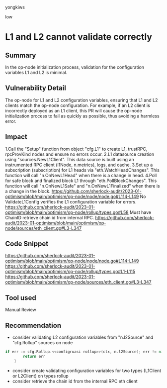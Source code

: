 yongkiws

low

# L1 and L2 cannot validate correctly

## Summary
In the op-node initialization process, validation for the configuration variables L1 and L2 is minimal.

## Vulnerability Detail
The op-node for L1 and L2 configuration variables, ensuring that L1 and L2 clients match the op-node configuration. For example, if an L2 client is incorrectly deployed as an L1 client, this PR will cause the op-node initialization process to fail as quickly as possible, thus avoiding a harmless error.

## Impact
1.Call the "Setup" function from object "cfg.L1" to create L1, trustRPC, rpcProvKind nodes and ensure no errors occur.
2.L1 datasource creation using "sources.NewL1Client". This data source is built using an instrumented RPC client (l1Node, n.metrics), logs, and cache.
3.Set up a subscription (subscription) for L1 heads via "eth.WatchHeadChanges". This function will call "n.OnNewL1Head" when there is a change in head.
4.Poll for safe block and finalized block L1 through "eth.PollBlockChanges". This function will call "n.OnNewL1Safe" and "n.OnNewL1Finalized" when there is a change in the block.
https://github.com/sherlock-audit/2023-01-optimism/blob/main/optimism/op-node/node/node.go#L114-L149
No ValidateL1Config verifies the L1 configuration variable for errors.
https://github.com/sherlock-audit/2023-01-optimism/blob/main/optimism/op-node/rollup/types.go#L58
Must have ChainID retrieve chain id from internal RPC.
https://github.com/sherlock-audit/2023-01-optimism/blob/main/optimism/op-node/sources/eth_client.go#L3-L347
## Code Snippet
https://github.com/sherlock-audit/2023-01-optimism/blob/main/optimism/op-node/node/node.go#L114-L149
https://github.com/sherlock-audit/2023-01-optimism/blob/main/optimism/op-node/rollup/types.go#L1-L115
https://github.com/sherlock-audit/2023-01-optimism/blob/main/optimism/op-node/sources/eth_client.go#L3-L347

## Tool used

Manual Review

## Recommendation
- consider validating L2 configuration variables from "n.l2Source" and "cfg.Rollup" sources on node 
``` go
if err := cfg.Rollup.<<configruasi rollup>>(ctx, n.l2Source); err != nil {
		return err
	}
```
- consider create validating configuration variables for two types (L1Client or L2Client) on types rollup
- consider retrieve the chain id from the internal RPC eth client